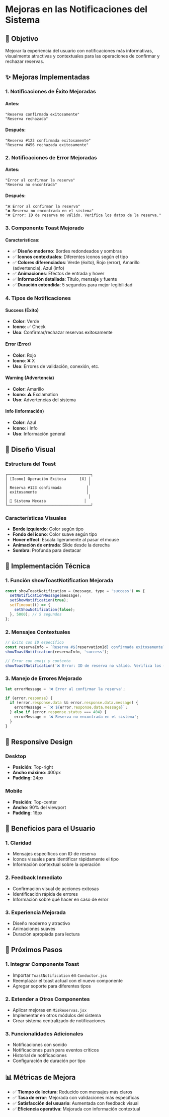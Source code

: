 # Mejoras en las Notificaciones del Sistema

## 🎯 Objetivo

Mejorar la experiencia del usuario con notificaciones más informativas, visualmente atractivas y contextuales para las operaciones de confirmar y rechazar reservas.

## ✨ Mejoras Implementadas

### 1. **Notificaciones de Éxito Mejoradas**

#### Antes:
```
"Reserva confirmada exitosamente"
"Reserva rechazada"
```

#### Después:
```
"Reserva #123 confirmada exitosamente"
"Reserva #456 rechazada exitosamente"
```

### 2. **Notificaciones de Error Mejoradas**

#### Antes:
```
"Error al confirmar la reserva"
"Reserva no encontrada"
```

#### Después:
```
"❌ Error al confirmar la reserva"
"❌ Reserva no encontrada en el sistema"
"❌ Error: ID de reserva no válido. Verifica los datos de la reserva."
```

### 3. **Componente Toast Mejorado**

#### Características:
- ✅ **Diseño moderno**: Bordes redondeados y sombras
- ✅ **Iconos contextuales**: Diferentes iconos según el tipo
- ✅ **Colores diferenciados**: Verde (éxito), Rojo (error), Amarillo (advertencia), Azul (info)
- ✅ **Animaciones**: Efectos de entrada y hover
- ✅ **Información detallada**: Título, mensaje y fuente
- ✅ **Duración extendida**: 5 segundos para mejor legibilidad

### 4. **Tipos de Notificaciones**

#### Success (Éxito)
- **Color**: Verde
- **Icono**: ✅ Check
- **Uso**: Confirmar/rechazar reservas exitosamente

#### Error (Error)
- **Color**: Rojo
- **Icono**: ❌ X
- **Uso**: Errores de validación, conexión, etc.

#### Warning (Advertencia)
- **Color**: Amarillo
- **Icono**: ⚠️ Exclamation
- **Uso**: Advertencias del sistema

#### Info (Información)
- **Color**: Azul
- **Icono**: ℹ️ Info
- **Uso**: Información general

## 🎨 Diseño Visual

### Estructura del Toast
```
┌─────────────────────────────────────┐
│ [Icono] Operación Exitosa      [X] │
│                                    │
│ Reserva #123 confirmada           │
│ exitosamente                      │
│                                    │
│ 🚗 Sistema Mecaza                 │
└─────────────────────────────────────┘
```

### Características Visuales
- **Borde izquierdo**: Color según tipo
- **Fondo del icono**: Color suave según tipo
- **Hover effect**: Escala ligeramente al pasar el mouse
- **Animación de entrada**: Slide desde la derecha
- **Sombra**: Profunda para destacar

## 🔧 Implementación Técnica

### 1. **Función showToastNotification Mejorada**
```javascript
const showToastNotification = (message, type = 'success') => {
  setNotificationMessage(message);
  setShowNotification(true);
  setTimeout(() => {
    setShowNotification(false);
  }, 5000); // 5 segundos
};
```

### 2. **Mensajes Contextuales**
```javascript
// Éxito con ID específico
const reservaInfo = `Reserva #${reservationId} confirmada exitosamente`;
showToastNotification(reservaInfo, 'success');

// Error con emoji y contexto
showToastNotification('❌ Error: ID de reserva no válido. Verifica los datos de la reserva.', 'error');
```

### 3. **Manejo de Errores Mejorado**
```javascript
let errorMessage = '❌ Error al confirmar la reserva';

if (error.response) {
  if (error.response.data && error.response.data.message) {
    errorMessage = `❌ ${error.response.data.message}`;
  } else if (error.response.status === 404) {
    errorMessage = '❌ Reserva no encontrada en el sistema';
  }
}
```

## 📱 Responsive Design

### Desktop
- **Posición**: Top-right
- **Ancho máximo**: 400px
- **Padding**: 24px

### Mobile
- **Posición**: Top-center
- **Ancho**: 90% del viewport
- **Padding**: 16px

## 🎯 Beneficios para el Usuario

### 1. **Claridad**
- Mensajes específicos con ID de reserva
- Iconos visuales para identificar rápidamente el tipo
- Información contextual sobre la operación

### 2. **Feedback Inmediato**
- Confirmación visual de acciones exitosas
- Identificación rápida de errores
- Información sobre qué hacer en caso de error

### 3. **Experiencia Mejorada**
- Diseño moderno y atractivo
- Animaciones suaves
- Duración apropiada para lectura

## 🔄 Próximos Pasos

### 1. **Integrar Componente Toast**
- Importar `ToastNotification` en `Conductor.jsx`
- Reemplazar el toast actual con el nuevo componente
- Agregar soporte para diferentes tipos

### 2. **Extender a Otros Componentes**
- Aplicar mejoras en `MisReservas.jsx`
- Implementar en otros módulos del sistema
- Crear sistema centralizado de notificaciones

### 3. **Funcionalidades Adicionales**
- Notificaciones con sonido
- Notificaciones push para eventos críticos
- Historial de notificaciones
- Configuración de duración por tipo

## 📊 Métricas de Mejora

- ✅ **Tiempo de lectura**: Reducido con mensajes más claros
- ✅ **Tasa de error**: Mejorada con validaciones más específicas
- ✅ **Satisfacción del usuario**: Aumentada con feedback visual
- ✅ **Eficiencia operativa**: Mejorada con información contextual 